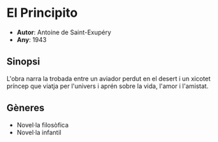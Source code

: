 # El Principito
- __Autor__: Antoine de Saint-Exupéry 
- __Any__: 1943

## Sinopsi
L'obra narra la trobada entre un aviador perdut en el desert i un xicotet príncep que viatja per l'univers i aprén sobre la vida, l'amor i l'amistat.

## Gèneres
- Novel·la filosòfica
- Novel·la infantil


